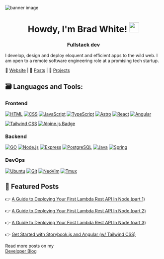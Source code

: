 ![banner image](https://github.com/bradscottwhite/bradscottwhite/assets/97484878/8dc683fd-997a-45de-ac17-dd165733026f)
<h1 align="center">Howdy, I'm Brad White! <img src="https://media.giphy.com/media/hvRJCLFzcasrR4ia7z/giphy.gif" width="32px"></h1>
<h3 align="center">Fullstack dev</h3>
I develop, design and deploy <bold>eloquent</bold> and <bold>efficient</bold> apps to the wild web. I am open to a remote software engineering role at a promising tech startup.

🎡  [Website](https://www.bradswhite.com/)  |  🌈  [Posts](https://www.bradswhite.com/blog) | 🦄  [Projects](https://www.bradswhite.com/#projects)

## 🗃️ Languages and Tools:
<!-- Badges: https://badges.pages.dev/ -->
### Frontend

[![HTML](https://img.shields.io/badge/html-e34c26?style=for-the-badge&logo=html5&logoColor=ffffff)](https://developer.mozilla.org/en-US/docs/Web/HTML)
[![CSS](https://img.shields.io/badge/css-264de4?style=for-the-badge&logo=css3&logoColor=ffffff)](https://developer.mozilla.org/en-US/docs/Web/CSS)
[![JavaScript](https://img.shields.io/badge/javascript-f0db4f?style=for-the-badge&logo=javascript&logoColor=000000)](https://developer.mozilla.org/en-US/docs/Web/JavaScript)
[![TypeScript](https://img.shields.io/badge/typescript-3178c6?style=for-the-badge&logo=typescript&logoColor=ffffff)](https://www.typescriptlang.org/)
[![Astro](https://img.shields.io/badge/Astro-BC52EE?logo=astro&logoColor=fff&style=for-the-badge)](https://astro.build/)
[![React](https://img.shields.io/badge/react-23272f?style=for-the-badge&logo=react)](https://reactjs.org/)
[![Angular](https://img.shields.io/badge/Angular-DD0031?style=for-the-badge&logo=angular&logoColor=white)](https://angular.io/)
<!--[![Next](https://img.shields.io/badge/next-000000?style=for-the-badge&logo=next.js&logoColor=ffffff)](https://nextjs.org/)-->
[![Tailwind CSS](https://shields.io/badge/tailwind%20css-38bdf8?style=for-the-badge&logo=tailwindcss&logoColor=ffffff)](https://tailwindcss.com/)
[![Alpine.js Badge](https://img.shields.io/badge/Alpine.js-8BC0D0?logo=alpinedotjs&logoColor=fff&style=for-the-badge)](https://alpinejs.dev/)

### Backend

[![GO](https://img.shields.io/badge/Go-00ADD8?logo=go&logoColor=fff&style=for-the-badge)](https://go.dev/)
[![Node.js](https://img.shields.io/badge/Node.js-43853D?style=for-the-badge&logo=node.js&logoColor=white)](https://nodejs.org/)
[![Express](https://shields.io/badge/express-eeeeee?style=for-the-badge&logo=express&logoColor=000000)](https://expressjs.com/)
[![PostgreSQL](https://img.shields.io/badge/PostgreSQL-4169E1?logo=postgresql&logoColor=fff&style=for-the-badge)](https://www.postgresql.org/)
[![Java](https://img.shields.io/badge/Java-ED8B00?style=for-the-badge&logo=java&logoColor=white)](https://www.java.com/)
[![Spring](https://img.shields.io/badge/Spring-6DB33F?style=for-the-badge&logo=spring&logoColor=white)](https://spring.io/)

### DevOps

[![Ubuntu](https://img.shields.io/badge/Ubuntu-E95420?style=for-the-badge&logo=ubuntu&logoColor=white)](https://ubuntu.com/)
[![Git](https://shields.io/badge/git-f54d27?style=for-the-badge&logo=git&logoColor=ffffff)](https://git-scm.com/)
[![NeoVim](https://img.shields.io/badge/NeoVim-%2357A143.svg?&style=for-the-badge&logo=neovim&logoColor=white)](https://neovim.io/)
[![Tmux](https://img.shields.io/badge/tmux-1BB91F?style=for-the-badge&logo=tmux&logoColor=white)](https://tmuxcheatsheet.com/)


## 📜 Featured Posts

👉 [A Guide to Deploying Your First Lambda Rest API In Node (part 1)](https://www.bradswhite.com/blog/your-first-lambda-part-1/)

👉 [A Guide to Deploying Your First Lambda Rest API In Node (part 2)](https://www.bradswhite.com/blog/your-first-lambda-part-2/)

👉 [A Guide to Deploying Your First Lambda Rest API In Node (part 3)](https://www.bradswhite.com/blog/your-first-lambda-part-3/)

👉 [Get Started with Storybook.js and Angular (w/ Tailwind CSS)](https://www.bradswhite.com/blog/storybookjs-and-angular/)

Read more posts on my <br/> [Developer Blog](https://www.bradswhite.com/blog/)

</p>
